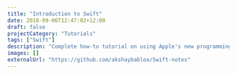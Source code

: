```yaml
---
title: "Introduction to Swift"
date: 2018-09-06T12:47:02+12:00
draft: false
projectCategory: "Tutorials"
tags: ["Swift"]
description: "Complete how-to tutorial on using Apple's new programming language - Swift."
images: []
externalUrl: "https://github.com/akshaybabloo/Swift-notes"
---
```

